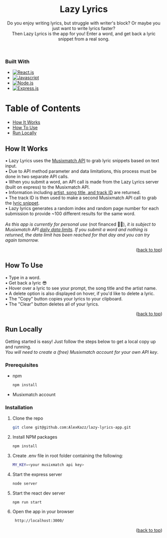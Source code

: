 <!-- [![Contributors][contributors-shield]][contributors-url]
[![Stargazers][stars-shield]][stars-url]
[![Issues][issues-shield]][issues-url] -->

<div>
<h1 align="center">Lazy Lyrics</h1>

<p align="center">
Do you enjoy writing lyrics, but struggle with writer's block?
Or maybe you just want to write lyrics faster?
<br />
Then Lazy Lyrics is the app for you!
Enter a word, and get back a lyric snippet from a real song.
</p>
</div>
<br />

### Built With

- [![React.js][react.js]][react-url]
- [![Javascript][javascript]][javascript-url]
- [![Node.js][node.js]][node.js-url]
- [![Express.js][express.js]][express.js-url]

# Table of Contents

- [How It Works](#how-it-works)
- [How To Use](#how-to-use)
- [Run Locally](#run-locally)

## How It Works

• Lazy Lyrics uses the <a href="https://developer.musixmatch.com/">Musixmatch API</a> to grab lyric snippets based on text input.
<br/>
• Due to API method parameter and data limitations, this process must be done in two separate API calls.
<br/>
• When you submit a word, an API call is made from the Lazy Lyrics server (built on express) to the Musixmatch API.
<br/>
• Information including <a href="https://developer.musixmatch.com/documentation/api-reference/track-search">artist, song title, and track ID</a> are returned.
<br/>
• The track ID is then used to make a second Musixmatch API call to grab the <a href="https://developer.musixmatch.com/documentation/api-reference/track-snippet-get">lyric snippet</a>.
<br/>
• Lazy lyrics generates a random index and random page number for each submission to provide ~100 different results for the same word.
<br/>
<br/>
_As this app is currently for personal use_ (not financed 🤷‍♂️), _it is subject to Musixmatch API <a href="https://developer.musixmatch.com/faq">daily data limits</a>. If you submit a word and nothing is returned, the data limit has been reached for that day and you can try again tomorrow._

<p align="right">(<a href="#table-of-contents">back to top</a>)</p>

## How To Use

• Type in a word.
<br/>
• Get back a lyric 😎
<br/>
• Hover over a lyric to see your prompt, the song title and the artist name.
<br/>
• A delete option is also displayed on hover, if you'd like to delete a lyric.
<br/>
• The "Copy" button copies your lyrics to your clipboard.
<br/>
• The "Clear" button deletes all of your lyrics.
<br/>

<p align="right">(<a href="#table-of-contents">back to top</a>)</p>

## Run Locally

Getting started is easy! Just follow the steps below to get a local copy up and running.
<br/>
_You will need to create a (free) Musixmatch account for your own API key_.

### Prerequisites

- npm
  ```sh
  npm install
  ```
- Musixmatch account

### Installation

1. Clone the repo
   ```sh
   git clone git@github.com:AlexKazz/lazy-lyrics-app.git
   ```
2. Install NPM packages
   ```sh
   npm install
   ```
3. Create .env file in root folder containing the following:
   ```sh
   MY_KEY=<your musixmatch api key>
   ```
4. Start the express server
   ```js
   node server
   ```
5. Start the react dev server
   ```js
   npm run start
   ```
6. Open the app in your browser
   ```sh
    http://localhost:3000/
   ```

<p align="right">(<a href="#table-of-contents">back to top</a>)</p>

[contributors-shield]: https://img.shields.io/github/contributors/AlexKazz/lazy-lyrics-app
[contributors-url]: https://www.linkedin.com/in/alex-kazenoff/
[stars-shield]: https://img.shields.io/github/stars/lazy-lyrics-app
[stars-url]: https://github.com/AlexKazz/lazy-lyrics-app
[issues-shield]: https://img.shields.io/github/issues-raw/AlexKazz/lazy-lyrics-app
[issues-url]: https://github.com/AlexKazz/lazy-lyrics-app/issues
[react.js]: https://img.shields.io/badge/React-20232A?style=for-the-badge&logo=react&logoColor=61DAFB
[react-url]: https://reactjs.org/
[javascript]: https://img.shields.io/badge/JavaScript-F7DF1E?style=for-the-badge&logo=javascript&logoColor=black
[javascript-url]: https://www.javascript.com/
[node.js]: https://img.shields.io/badge/Node.js-43853D?style=for-the-badge&logo=node.js&logoColor=white
[node.js-url]: https://nodejs.org/en/
[express.js]: https://img.shields.io/badge/Express.js-000000?style=for-the-badge&logo=express&logoColor=white
[express.js-url]: https://expressjs.com/
